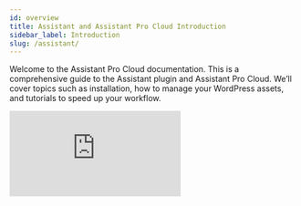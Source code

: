 ```yaml
---
id: overview
title: Assistant and Assistant Pro Cloud Introduction
sidebar_label: Introduction
slug: /assistant/
---
```


<head>
  <body className="introduction-article" />
</head>

Welcome to the Assistant Pro Cloud documentation. This is a comprehensive guide to the Assistant plugin and Assistant Pro Cloud. We’ll cover topics such as installation, how to manage your WordPress assets, and tutorials to speed up your workflow.


<div className="embed-responsive margin-top--lg">
  <iframe
	src="https://player.vimeo.com/video/635393013?h=d8b29f8525&badge=0&autopause=0&player_id=0&app_id=58479"
	frameBorder={0}
	allow="autoplay; fullscreen; picture-in-picture"
	allowFullScreen
	style={{
	  position: "absolute",
	  top: 0,
	  left: 0,
	  width: "100%",
	  height: "100%"
	}}
	title="Assistant Pro Introduction"
  />
</div>

## Quick Start

1. [What can I do with the Assistant plugin and Assistant Pro Cloud?](getting-started/what-can-i-do.md)
2. [Create an Assistant Pro user account.](getting-started/create-account.md)
3. [Install the Assistant Plugin on one or more WordPress sites.](getting-started/install.md)
4. [Connect your site(s) to the Assistant Pro Cloud.](getting-started/connect.md)

## Features

Access the Assistant user interface from any frontend page to use the suite of apps:

* Get a glance of your recently edited posts from the [Home App](plugin/apps/home.md).
* Search WordPress directly from the frontend.
* Quickly find posts, pages, and custom post types with the [Content App](plugin/apps/content.md).
* Upload media to the WordPress media library by dropping files on the [Media App](plugin/apps/media.md).
* Approve, mark as spam, trash, or reply to comments with the [Comments App](plugin/apps/comments.md).
* Keep an eye on plugin and theme updates with the [Updates App](plugin/apps/updates.md).
* Add custom labels to posts or pages to help organize your site from [Apps + Settings](plugin/app-settings.md).

## Terminology

The following definitions are specific to the Assistant plugin and Assistant Pro Cloud.

### Assistant Plugin

A Plugin for WordPress that provides a sidebar on frontend pages. The sidebar makes it easy to access the backend of your site from frontend pages. The Assistant Plugin also interfaces with the Assistant Pro Cloud to let you store and share your creative assets.

### Assistant Pro Cloud

A cloud-based file sharing system for WordPress sites, organized into libraries that contain creative assets.  Through the Assistant plugin, libraries can be shared between an individual website and the cloud, making them accessible to other websites, other Assistant Pro cloud users, and Assistant Pro cloud team members.

### Apps

Apps are modular component of the plugin with specific functionality. There are currently six apps: [Home](plugin/apps/home.md), [Content](plugin/apps/content.md), [Media](plugin/apps/media.md), [Comments](plugin/apps/comments.md), [Updates](plugin/apps/updates.md) and [Libraries](plugin/apps/libraries.md).

### Creative Assets

Creative assets include the following:

#### Media

Images in .png, .jpg, .svg, or .gif format.

#### Content

* Posts and archives.
* Pages.
* Custom post types, including plugins such as WooCommerce. 
* Beaver Builder saved content (rows, columns, modules, layout templates).
* Beaver Themer layouts.
* Gutenberg blocks.
* Templates from supported third-party page builders (Elementor, Divi, Visual Composer).

#### Colors

Colors can be selected from the color picker or entered as hexadecimal color values. For example, `#ffffff`.

#### Code snippets

Save code snippets in HTML, CSS, JavaScript, and PHP.

#### Settings

* Customizer settings from a WordPress theme

### Library

A library is a collection of creative assets that provides the means of sharing through the Assistant Pro Cloud.

* You can create libraries in both the Assistant Pro Cloud and in the plugin. 
* You can upload media and create color settings to any library in the Assistant Pro Cloud UI.
* Through the Assistant plugin, you can add any creative assets on your site to a library, which is then shared via your Assistant Pro cloud account.

Libraries fall into one of three categories, depending on your [Assistant Pro Cloud account](#assistant-cloud-pro-account-types):

* **Private Library** - Only available for personal and team account holders. Not visible to the community
* **Shared Library** - The entire community can see your shared libraries if they click your user handle.
* **Team Library** - Instead of having an individual own the library, the library and its permissions are shared across a team of users.

### Library Collections

A way to sort creative assets within libraries similar to WordPress tags.

### Assistant Cloud Pro Account Types

* **Free** - Libraries are all shared with the Assistant community.
* **Personal** - Libraries can be made private.
* **Team** - Libraries and their permissions can be shared across a team of users.

:::info
The basic Team plan includes three personal user accounts. Additional users can be added for $5 per month each.
:::

### Community

* **Share** - Updates as the designer updates the library.
* **Duplicate** - Creates a copy of the library.




